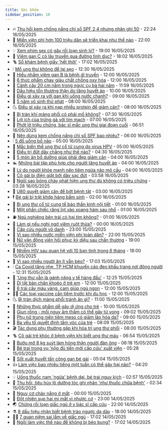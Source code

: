 ```yaml
---
title: Sức khỏe
sidebar_position: 10
---
```


<!-- vnexpress-suc-khoe:START -->
- 🔥 [Thu hồi kem chống nắng chỉ số SPF 2,4 nhưng nhãn ghi 50](https://vnexpress.net/thu-hoi-kem-chong-nang-chi-so-spf-2-4-nhung-nhan-ghi-50-4887051.html) - 22:24 16/05/2025
- 🥰 [Miễn viện phí hơn 100 triệu dân sẽ triển khai như thế nào](https://vnexpress.net/mien-vien-phi-hon-100-trieu-dan-se-trien-khai-nhu-the-nao-4885930.html) - 22:00 16/05/2025
- 💡 [Xem phim sex có gây rối loạn sinh lý?](https://vnexpress.net/xem-phim-sex-co-gay-roi-loan-sinh-ly-4883286.html) - 19:00 16/05/2025
- 🤗 [Viêm gan C có lây truyền qua đường tình dục?](https://vnexpress.net/viem-gan-c-co-lay-truyen-qua-duong-tinh-duc-4886262.html) - 18:02 16/05/2025
- 🪜 [Sổ khám bệnh giấy &#39;hết thời&#39;](https://vnexpress.net/so-kham-benh-giay-het-thoi-4885270.html) - 17:02 16/05/2025
- 🕯 [Mổ ung thư không để lại sẹo](https://vnexpress.net/mo-ung-thu-khong-de-lai-seo-4886886.html) - 12:30 16/05/2025
- 🤭 [Hiểu nhầm viêm gan B là bệnh di truyền](https://vnexpress.net/hieu-nham-viem-gan-b-la-benh-di-truyen-4886986.html) - 12:00 16/05/2025
- 👀 [6 thực phẩm chay giàu chất chống oxy hóa](https://vnexpress.net/6-thuc-pham-chay-giau-chat-chong-oxy-hoa-4886757.html) - 12:00 16/05/2025
- 🌋 [Cành cây 20 cm nằm trong ngực cụ bà hai năm](https://vnexpress.net/canh-cay-20-cm-nam-trong-nguc-cu-ba-hai-nam-4886911.html) - 11:59 16/05/2025
- 🫶 [Dấu hiệu tổn thương thận do tăng huyết áp](https://vnexpress.net/dau-hieu-ton-thuong-than-do-tang-huyet-ap-4886867.html) - 10:00 16/05/2025
- 🦆 [Điều gì xảy ra với gan khi uống nước chanh?](https://vnexpress.net/dieu-gi-xay-ra-voi-gan-khi-uong-nuoc-chanh-4886848.html) - 09:00 16/05/2025
- 🚀 [5 năm vô sinh thứ phát](https://vnexpress.net/5-nam-vo-sinh-thu-phat-4886862.html) - 08:00 16/05/2025
- 🌜 [Điều gì xảy ra khi nạp nhiều protein để giảm cân?](https://vnexpress.net/dieu-gi-xay-ra-khi-nap-nhieu-protein-de-giam-can-4886846.html) - 08:00 16/05/2025
- 🧰 [Bị tràn khí màng phổi có phải mổ không?](https://vnexpress.net/bi-tran-khi-mang-phoi-co-phai-mo-khong-4886853.html) - 07:30 16/05/2025
- 💫 [Lợi ích của trứng gà với tim mạch](https://vnexpress.net/loi-ich-cua-trung-ga-voi-tim-mach-4886850.html) - 07:00 16/05/2025
- 🌝 [Phớt lờ triệu chứng, bác sĩ mắc ung thư giai đoạn cuối](https://vnexpress.net/phot-lo-trieu-chung-bac-si-mac-ung-thu-giai-doan-cuoi-4886826.html) - 06:51 16/05/2025
- 🗽 [Nên dùng kem chống nắng chỉ số SPF bao nhiêu?](https://vnexpress.net/nen-dung-kem-chong-nang-chi-so-spf-bao-nhieu-4886745.html) - 06:00 16/05/2025
- 🕯 [5 đồ uống bổ não](https://vnexpress.net/5-do-uong-bo-nao-4886692.html) - 05:00 16/05/2025
- 🦅 [Mắc biến thể ung thư cổ tử cung do virus HPV](https://vnexpress.net/mac-bien-the-ung-thu-co-tu-cung-do-virus-hpv-4886633.html) - 05:00 16/05/2025
- 🦆 [Điều trị đứt dây chằng như thế nào?](https://vnexpress.net/dieu-tri-dut-day-chang-nhu-the-nao-4886750.html) - 04:30 16/05/2025
- 🎊 [5 món ăn bổ dưỡng giúp phái đẹp giảm cân](https://vnexpress.net/5-mon-an-bo-duong-giup-phai-dep-giam-can-4886711.html) - 04:00 16/05/2025
- 🏊 [Những bài tập phù hợp cho người tăng huyết áp](https://vnexpress.net/nhung-bai-tap-phu-hop-cho-nguoi-tang-huyet-ap-4886675.html) - 04:00 16/05/2025
- 📝 [Lý do người khỏe mạnh nên tiêm ngừa não mô cầu](https://vnexpress.net/ly-do-nguoi-khoe-manh-nen-tiem-ngua-nao-mo-cau-4886352.html) - 04:00 16/05/2025
- 💯 [Cô gái bị điện giật bởi dây sạc đứt](https://vnexpress.net/co-gai-bi-dien-giat-boi-day-sac-dut-4886741.html) - 03:58 16/05/2025
- 🌊 [Ngôi sao bóng chày phát hiện ung thư dù không có triệu chứng](https://vnexpress.net/ngoi-sao-bong-chay-phat-hien-ung-thu-du-khong-co-trieu-chung-4885948.html) - 03:28 16/05/2025
- 🚀 [U80 quyết giảm cân để bớt bệnh tật](https://vnexpress.net/u80-quyet-giam-can-de-bot-benh-tat-4886606.html) - 03:00 16/05/2025
- 🕴 [Bé gái bị trật khớp háng bẩm sinh](https://vnexpress.net/be-gai-bi-trat-khop-hang-bam-sinh-4886626.html) - 02:00 16/05/2025
- 🗽 [Bị ung thư cổ tử cung tế bào thần kinh nội tiết](https://vnexpress.net/bi-ung-thu-co-tu-cung-te-bao-than-kinh-noi-tiet-4886605.html) - 01:00 16/05/2025
- 🎡 [Một phần chiếc răng lọt vào xoang hàm sau nhổ](https://vnexpress.net/mot-phan-chiec-rang-lot-vao-xoang-ham-sau-nho-4886604.html) - 01:00 16/05/2025
- ⛽️ [Ngủ nghiêng bên trái có hại tim không?](https://vnexpress.net/ngu-nghieng-ben-trai-co-hai-tim-khong-4886602.html) - 01:00 16/05/2025
- 🦆 [Làm gì nếu nghi ngờ viêm ruột thừa?](https://vnexpress.net/lam-gi-neu-nghi-ngo-viem-ruot-thua-4885718.html) - 00:00 16/05/2025
- 🤩 [Cấp cứu người vô danh](https://vnexpress.net/cap-cuu-nguoi-vo-danh-4885950.html) - 23:00 15/05/2025
- 🦒 [Vì sao nhiều nước miễn viện phí toàn dân?](https://vnexpress.net/vi-sao-nhieu-nuoc-mien-vien-phi-toan-dan-4886312.html) - 22:00 15/05/2025
- 💫 [Nữ vận động viên hồi phục kỳ diệu sau chấn thương](https://vnexpress.net/nu-van-dong-vien-hoi-phuc-ky-dieu-sau-chan-thuong-4885864.html) - 19:00 15/05/2025
- 🐘 [Nhiễm HIV sau quan hệ với 10 bạn tình trong 6 tháng](https://vnexpress.net/nhiem-hiv-sau-quan-he-voi-10-ban-tinh-trong-6-thang-4884892.html) - 18:00 15/05/2025
- 🚀 [Vì sao nhiều người ăn ít vẫn béo?](https://vnexpress.net/vi-sao-nhieu-nguoi-an-it-van-beo-4885724.html) - 17:03 15/05/2025
- 🕯 [Ca Covid tăng nhẹ, TP HCM khuyến cáo đeo khẩu trang nơi đông người](https://vnexpress.net/ca-covid-tang-nhe-tp-hcm-khuyen-cao-deo-khau-trang-noi-dong-nguoi-4886539.html) - 12:31 15/05/2025
- 🦏 [&#39;Ung thư vẫn là gánh nặng y tế hàng đầu&#39;](https://vnexpress.net/ung-thu-van-la-ganh-nang-y-te-hang-dau-4886477.html) - 12:25 15/05/2025
- 🦄 [Dị tật bàn chân khoèo ở trẻ em](https://vnexpress.net/di-tat-ban-chan-khoeo-o-tre-em-4886385.html) - 12:00 15/05/2025
- 🦒 [6 trái cây màu vàng, cam giúp ngủ ngon](https://vnexpress.net/6-trai-cay-mau-vang-cam-giup-ngu-ngon-4886363.html) - 12:00 15/05/2025
- 👨‍🏫 [Các loại vaccine cần tiêm trước khi du học](https://vnexpress.net/cac-loai-vaccine-can-tiem-truoc-khi-du-hoc-4886167.html) - 12:00 15/05/2025
- 🌜 [Bị tràn dịch màng phổi tránh ăn gì?](https://vnexpress.net/bi-tran-dich-mang-phoi-tranh-an-gi-4886433.html) - 11:00 15/05/2025
- 🚀 [Những thực phẩm dễ gây dị ứng cho trẻ](https://vnexpress.net/nhung-thuc-pham-de-gay-di-ung-cho-tre-4886351.html) - 10:00 15/05/2025
- 💃 [Giun rồng - mối nguy âm thầm có thể gây tử vong](https://vnexpress.net/giun-rong-moi-nguy-am-tham-co-the-gay-tu-vong-4886422.html) - 09:02 15/05/2025
- 💯 [Phụ nữ trung niên tiêm meso có giảm lão hóa da?](https://vnexpress.net/phu-nu-trung-nien-tiem-meso-co-giam-lao-hoa-da-4886390.html) - 09:00 15/05/2025
- 🤔 [Ba yếu tố quyết định tầm vóc của trẻ](https://vnexpress.net/ba-yeu-to-quyet-dinh-tam-voc-cua-tre-4885539.html) - 08:09 15/05/2025
- 🎬 [Tác dụng phụ thường gặp khi hóa trị ung thư phổi](https://vnexpress.net/tac-dung-phu-thuong-gap-khi-hoa-tri-ung-thu-phoi-4886374.html) - 08:00 15/05/2025
- 🪜 [Cô gái trẻ khóc ở bệnh viện khi biết ung thư máu](https://vnexpress.net/co-gai-tre-khoc-o-benh-vien-khi-biet-ung-thu-mau-4886139.html) - 06:54 15/05/2025
- 🦣 [Bướu mỡ 8 kg suýt làm hỏng thận người đàn ông](https://vnexpress.net/buou-mo-8-kg-suyt-lam-hong-than-nguoi-dan-ong-4885905.html) - 06:18 15/05/2025
- 🧐 [Bé trai trong vụ &#39;nộp đủ tiền mới cấp cứu&#39; xuất viện](https://vnexpress.net/be-trai-trong-vu-nop-du-tien-moi-cap-cuu-xuat-vien-4886121.html) - 05:28 15/05/2025
- 🤡 [Sốt xuất huyết tấn công gan bé gái](https://vnexpress.net/sot-xuat-huyet-tan-cong-gan-be-gai-4886177.html) - 05:04 15/05/2025
- 👍 [Làm việc bao nhiêu tiếng một tuần có thể gây hại não?](https://vnexpress.net/lam-viec-bao-nhieu-tieng-mot-tuan-co-the-gay-hai-nao-4885969.html) - 04:20 15/05/2025
- 💡 [Uống thuốc nam &#39;ngừa&#39; bệnh dại, bé trai nguy kịch](https://vnexpress.net/uong-thuoc-nam-ngua-benh-dai-be-trai-nguy-kich-4885929.html) - 02:57 15/05/2025
- 💯 [Thu hồi, tiêu hủy lô dưỡng tóc ghi nhãn &#39;như thuốc chữa bệnh&#39;](https://vnexpress.net/thu-hoi-tieu-huy-lo-duong-toc-ghi-nhan-nhu-thuoc-chua-benh-4886160.html) - 02:34 15/05/2025
- 🧠 [Nguy cơ cháy nắng ở mắt](https://vnexpress.net/nguy-co-chay-nang-o-mat-4884876.html) - 00:00 15/05/2025
- 🎡 [Đột nhiên sụp hai mi mắt vì nhược cơ](https://vnexpress.net/dot-nhien-sup-hai-mi-mat-vi-nhuoc-co-4885812.html) - 23:00 14/05/2025
- 🌏 [Chứng rối loạn giấc ngủ ở y bác sĩ cấp cứu](https://vnexpress.net/chung-roi-loan-giac-ngu-o-y-bac-si-cap-cuu-4885860.html) - 22:00 14/05/2025
- ⚗️ [8 dấu hiệu nhận biết bệnh trào ngược dạ dày](https://vnexpress.net/8-dau-hieu-nhan-biet-benh-trao-nguoc-da-day-4885710.html) - 18:00 14/05/2025
- 👨‍🏫 [7 quan niệm sai lầm về giấc ngủ](https://vnexpress.net/7-quan-niem-sai-lam-ve-giac-ngu-4885729.html) - 17:02 14/05/2025
- 🤖 [Ngồi làm việc thế nào để không bị béo bụng?](https://vnexpress.net/ngoi-lam-viec-the-nao-de-khong-bi-beo-bung-4885727.html) - 17:02 14/05/2025<!-- vnexpress-suc-khoe:END -->
